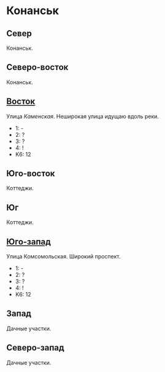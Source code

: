 # Конанськ

## Север

Конанськ.

## Северо-восток

Конанськ.

## [Восток](./560020.md)

Улица *Каменская*.
Неширокая улица идущаю вдоль реки.

* 1:    -
* 2:    ?
* 3:    ?
* 4:    !
* K6:   12

## Юго-восток

Коттеджи.

## Юг

Коттеджи.

## [Юго-запад](./520040.md)

Улица Комсомольская.
Широкий проспект.

* 1:    -
* 2:    ?
* 3:    ?
* 4:    !
* K6:   12

## Запад

Дачные участки.

## Северо-запад

Дачные участки.
